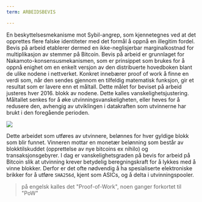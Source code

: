 ```yaml
---
term: ARBEIDSBEVIS

---
```

En beskyttelsesmekanisme mot Sybil-angrep, som kjennetegnes ved at det opprettes flere falske identiteter med det formål å oppnå en illegitim fordel. Bevis på arbeid etablerer dermed en ikke-neglisjerbar marginalkostnad for multiplikasjon av stemmer på Bitcoin. Bevis på arbeid er grunnlaget for Nakamoto-konsensusmekanismen, som er prinsippet som brukes for å oppnå enighet om en enkelt versjon av den distribuerte hovedboken blant de ulike nodene i nettverket. Konkret innebærer proof of work å finne en verdi som, når den sendes gjennom en tilfeldig matematisk funksjon, gir et resultat som er lavere enn et måltall. Dette målet for beviset på arbeid justeres hver 2016. blokk av nodene. Dette kalles vanskelighetsjustering. Måltallet senkes for å øke utvinningsvanskeligheten, eller heves for å redusere den, avhengig av utviklingen i datakraften som utvinnerne har brukt i den foregående perioden.

![](../../dictionnaire/assets/34.webp)

Dette arbeidet som utføres av utvinnere, belønnes for hver gyldige blokk som blir funnet. Vinneren mottar en monetær belønning som består av blokktilskuddet (opprettelse av nye bitcoins ex nihilo) og transaksjonsgebyrer. I dag er vanskelighetsgraden på bevis for arbeid på Bitcoin slik at utvinning krever betydelig beregningskraft for å lykkes med å vinne blokker. Derfor er det ofte nødvendig å ha spesialiserte elektroniske brikker for å utføre `SHA256d`, kjent som ASICs, og å delta i utvinningspooler.

> på engelsk kalles det "Proof-of-Work", noen ganger forkortet til "PoW"
